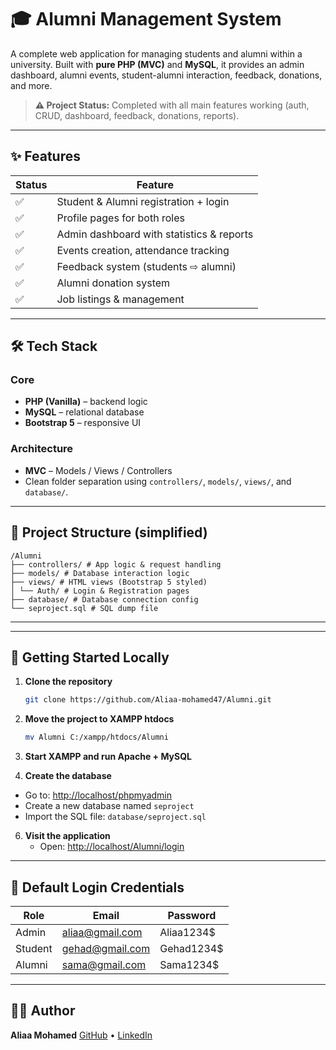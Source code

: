# 🎓 Alumni Management System

A complete web application for managing students and alumni within a university. Built with **pure PHP (MVC)** and **MySQL**, it provides an admin dashboard, alumni events, student-alumni interaction, feedback, donations, and more.

> **⚠️ Project Status:** Completed with all main features working (auth, CRUD, dashboard, feedback, donations, reports).

---

## ✨ Features

| Status | Feature |
|--------|---------|
| ✅ | Student & Alumni registration + login |
| ✅ | Profile pages for both roles |
| ✅ | Admin dashboard with statistics & reports |
| ✅ | Events creation, attendance tracking |
| ✅ | Feedback system (students ⇨ alumni) |
| ✅ | Alumni donation system |
| ✅ | Job listings & management |

---

## 🛠️ Tech Stack

### Core
- **PHP (Vanilla)** – backend logic
- **MySQL** – relational database
- **Bootstrap 5** – responsive UI

### Architecture
- **MVC** – Models / Views / Controllers
- Clean folder separation using `controllers/`, `models/`, `views/`, and `database/`.

---

## 📁 Project Structure (simplified)
````
/Alumni
├── controllers/ # App logic & request handling
├── models/ # Database interaction logic
├── views/ # HTML views (Bootstrap 5 styled)
│ └── Auth/ # Login & Registration pages
├── database/ # Database connection config
└── seproject.sql # SQL dump file
````


---


---

## 🚀 Getting Started Locally

1. **Clone the repository**
   ```bash
   git clone https://github.com/Aliaa-mohamed47/Alumni.git

 2. **Move the project to XAMPP htdocs**
    ```bash
    mv Alumni C:/xampp/htdocs/Alumni

 4. **Start XAMPP and run Apache + MySQL**

 5. **Create the database**
   - Go to: [http://localhost/phpmyadmin](http://localhost/phpmyadmin)
   - Create a new database named `seproject`
   - Import the SQL file: `database/seproject.sql`

6. **Visit the application**
   - Open: [http://localhost/Alumni/login](http://localhost/Alumni/login)


---


## 🔐 Default Login Credentials

| Role    | Email            | Password     |
|---------|------------------|--------------|
| Admin   | aliaa@gmail.com  | Aliaa1234$   |
| Student | gehad@gmail.com  | Gehad1234$   |
| Alumni  | sama@gmail.com   | Sama1234$    |

---
## 🙋‍♀️ Author

**Aliaa Mohamed** 
[GitHub](https://github.com/Aliaa-mohamed47) • [LinkedIn](https://www.linkedin.com/in/aliaa-mohamed-abdo/)


